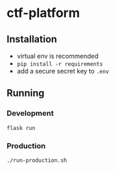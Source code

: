 # ctf-platform

## Installation
- virtual env is recommended
- `pip install -r requirements`
- add a secure secret key to `.env`

## Running

### Development
`flask run`

### Production
`./run-production.sh`
